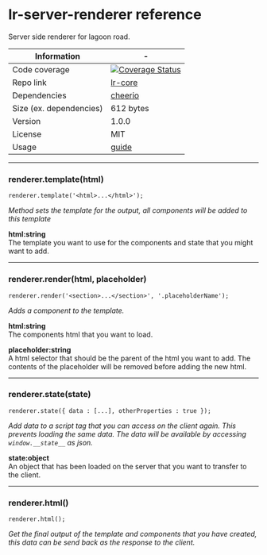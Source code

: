 # lr-server-renderer reference

Server side renderer for lagoon road.

| Information | - |
| ----------- | - |
| Code coverage | [![Coverage Status](https://coveralls.io/repos/github/lagoon-road/lr-server-renderer/badge.svg?branch=master)](https://coveralls.io/github/lagoon-road/lr-server-renderer?branch=master) |
| Repo link | [lr-core](https://github.com/lagoon-road/lr-server-renderer) |
| Dependencies | [cheerio](https://github.com/cheeriojs/cheerio) |
| Size (ex. dependencies) | 612 bytes |
| Version | 1.0.0 |
| License | MIT |
| Usage | [guide](https://lagoonroad.com/guide) |

---

### renderer.template(html)
```
renderer.template('<html>...</html>');
```

_Method sets the template for the output, all components will be added to this template_

**html:string**  
The template you want to use for the components and state that you might want to add.

---

### renderer.render(html, placeholder)
```
renderer.render('<section>...</section>', '.placeholderName');
```

_Adds a component to the template._

**html:string**  
The components html that you want to load.

**placeholder:string**  
A html selector that should be the parent of the html you want to add. The contents of the placeholder will be removed before adding the new html.

---

### renderer.state(state)
```
renderer.state({ data : [...], otherProperties : true });
```
_Add data to a script tag that you can access on the client again. This prevents loading the same data. The data will be available by accessing `window.__state__` as json._

**state:object**  
An object that has been loaded on the server that you want to transfer to the client.

---

### renderer.html()
```
renderer.html();
```

_Get the final output of the template and components that you have created, this data can be send back as the response to the client._
